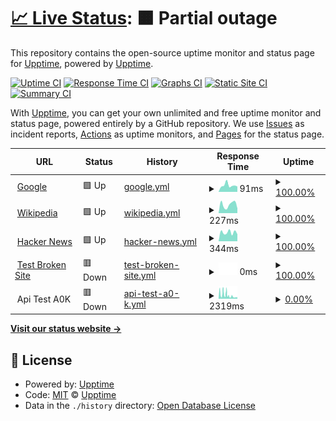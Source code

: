 # [📈 Live Status](https://upptime.github.io/upptime): <!--live status--> **🟧 Partial outage**

This repository contains the open-source uptime monitor and status page for [Upptime](https://upptime.js.org), powered by [Upptime](https://github.com/upptime/upptime).

[![Uptime CI](https://github.com/tryadelion/StatusTest/workflows/Uptime%20CI/badge.svg)](https://github.com/tryadelion/StatusTest/actions?query=workflow%3A%22Uptime+CI%22)
[![Response Time CI](https://github.com/tryadelion/StatusTest/workflows/Response%20Time%20CI/badge.svg)](https://github.com/tryadelion/StatusTest/actions?query=workflow%3A%22Response+Time+CI%22)
[![Graphs CI](https://github.com/tryadelion/StatusTest/workflows/Graphs%20CI/badge.svg)](https://github.com/tryadelion/StatusTest/actions?query=workflow%3A%22Graphs+CI%22)
[![Static Site CI](https://github.com/tryadelion/StatusTest/workflows/Static%20Site%20CI/badge.svg)](https://github.com/tryadelion/StatusTest/actions?query=workflow%3A%22Static+Site+CI%22)
[![Summary CI](https://github.com/tryadelion/StatusTest/workflows/Summary%20CI/badge.svg)](https://github.com/tryadelion/StatusTest/actions?query=workflow%3A%22Summary+CI%22)

With [Upptime](https://upptime.js.org), you can get your own unlimited and free uptime monitor and status page, powered entirely by a GitHub repository. We use [Issues](https://github.com/upptime/upptime/issues) as incident reports, [Actions](https://github.com/tryadelion/StatusTest/actions) as uptime monitors, and [Pages](https://upptime.github.io/upptime) for the status page.

<!--start: status pages-->
<!-- This summary is generated by Upptime (https://github.com/upptime/upptime) -->
<!-- Do not edit this manually, your changes will be overwritten -->
<!-- prettier-ignore -->
| URL | Status | History | Response Time | Uptime |
| --- | ------ | ------- | ------------- | ------ |
| <img alt="" src="https://icons.duckduckgo.com/ip3/www.google.com.ico" height="13"> [Google](https://www.google.com) | 🟩 Up | [google.yml](https://github.com/tryadelion/StatusTest/commits/HEAD/history/google.yml) | <details><summary><img alt="Response time graph" src="./graphs/google/response-time-week.png" height="20"> 91ms</summary><br><a href="https://tryadelion.github.io/StatusTest/history/google"><img alt="Response time 133" src="https://img.shields.io/endpoint?url=https%3A%2F%2Fraw.githubusercontent.com%2Ftryadelion%2FStatusTest%2FHEAD%2Fapi%2Fgoogle%2Fresponse-time.json"></a><br><a href="https://tryadelion.github.io/StatusTest/history/google"><img alt="24-hour response time 75" src="https://img.shields.io/endpoint?url=https%3A%2F%2Fraw.githubusercontent.com%2Ftryadelion%2FStatusTest%2FHEAD%2Fapi%2Fgoogle%2Fresponse-time-day.json"></a><br><a href="https://tryadelion.github.io/StatusTest/history/google"><img alt="7-day response time 91" src="https://img.shields.io/endpoint?url=https%3A%2F%2Fraw.githubusercontent.com%2Ftryadelion%2FStatusTest%2FHEAD%2Fapi%2Fgoogle%2Fresponse-time-week.json"></a><br><a href="https://tryadelion.github.io/StatusTest/history/google"><img alt="30-day response time 90" src="https://img.shields.io/endpoint?url=https%3A%2F%2Fraw.githubusercontent.com%2Ftryadelion%2FStatusTest%2FHEAD%2Fapi%2Fgoogle%2Fresponse-time-month.json"></a><br><a href="https://tryadelion.github.io/StatusTest/history/google"><img alt="1-year response time 109" src="https://img.shields.io/endpoint?url=https%3A%2F%2Fraw.githubusercontent.com%2Ftryadelion%2FStatusTest%2FHEAD%2Fapi%2Fgoogle%2Fresponse-time-year.json"></a></details> | <details><summary><a href="https://tryadelion.github.io/StatusTest/history/google">100.00%</a></summary><a href="https://tryadelion.github.io/StatusTest/history/google"><img alt="All-time uptime 100.00%" src="https://img.shields.io/endpoint?url=https%3A%2F%2Fraw.githubusercontent.com%2Ftryadelion%2FStatusTest%2FHEAD%2Fapi%2Fgoogle%2Fuptime.json"></a><br><a href="https://tryadelion.github.io/StatusTest/history/google"><img alt="24-hour uptime 100.00%" src="https://img.shields.io/endpoint?url=https%3A%2F%2Fraw.githubusercontent.com%2Ftryadelion%2FStatusTest%2FHEAD%2Fapi%2Fgoogle%2Fuptime-day.json"></a><br><a href="https://tryadelion.github.io/StatusTest/history/google"><img alt="7-day uptime 100.00%" src="https://img.shields.io/endpoint?url=https%3A%2F%2Fraw.githubusercontent.com%2Ftryadelion%2FStatusTest%2FHEAD%2Fapi%2Fgoogle%2Fuptime-week.json"></a><br><a href="https://tryadelion.github.io/StatusTest/history/google"><img alt="30-day uptime 100.00%" src="https://img.shields.io/endpoint?url=https%3A%2F%2Fraw.githubusercontent.com%2Ftryadelion%2FStatusTest%2FHEAD%2Fapi%2Fgoogle%2Fuptime-month.json"></a><br><a href="https://tryadelion.github.io/StatusTest/history/google"><img alt="1-year uptime 100.00%" src="https://img.shields.io/endpoint?url=https%3A%2F%2Fraw.githubusercontent.com%2Ftryadelion%2FStatusTest%2FHEAD%2Fapi%2Fgoogle%2Fuptime-year.json"></a></details>
| <img alt="" src="https://icons.duckduckgo.com/ip3/en.wikipedia.org.ico" height="13"> [Wikipedia](https://en.wikipedia.org) | 🟩 Up | [wikipedia.yml](https://github.com/tryadelion/StatusTest/commits/HEAD/history/wikipedia.yml) | <details><summary><img alt="Response time graph" src="./graphs/wikipedia/response-time-week.png" height="20"> 227ms</summary><br><a href="https://tryadelion.github.io/StatusTest/history/wikipedia"><img alt="Response time 214" src="https://img.shields.io/endpoint?url=https%3A%2F%2Fraw.githubusercontent.com%2Ftryadelion%2FStatusTest%2FHEAD%2Fapi%2Fwikipedia%2Fresponse-time.json"></a><br><a href="https://tryadelion.github.io/StatusTest/history/wikipedia"><img alt="24-hour response time 128" src="https://img.shields.io/endpoint?url=https%3A%2F%2Fraw.githubusercontent.com%2Ftryadelion%2FStatusTest%2FHEAD%2Fapi%2Fwikipedia%2Fresponse-time-day.json"></a><br><a href="https://tryadelion.github.io/StatusTest/history/wikipedia"><img alt="7-day response time 227" src="https://img.shields.io/endpoint?url=https%3A%2F%2Fraw.githubusercontent.com%2Ftryadelion%2FStatusTest%2FHEAD%2Fapi%2Fwikipedia%2Fresponse-time-week.json"></a><br><a href="https://tryadelion.github.io/StatusTest/history/wikipedia"><img alt="30-day response time 228" src="https://img.shields.io/endpoint?url=https%3A%2F%2Fraw.githubusercontent.com%2Ftryadelion%2FStatusTest%2FHEAD%2Fapi%2Fwikipedia%2Fresponse-time-month.json"></a><br><a href="https://tryadelion.github.io/StatusTest/history/wikipedia"><img alt="1-year response time 202" src="https://img.shields.io/endpoint?url=https%3A%2F%2Fraw.githubusercontent.com%2Ftryadelion%2FStatusTest%2FHEAD%2Fapi%2Fwikipedia%2Fresponse-time-year.json"></a></details> | <details><summary><a href="https://tryadelion.github.io/StatusTest/history/wikipedia">100.00%</a></summary><a href="https://tryadelion.github.io/StatusTest/history/wikipedia"><img alt="All-time uptime 100.00%" src="https://img.shields.io/endpoint?url=https%3A%2F%2Fraw.githubusercontent.com%2Ftryadelion%2FStatusTest%2FHEAD%2Fapi%2Fwikipedia%2Fuptime.json"></a><br><a href="https://tryadelion.github.io/StatusTest/history/wikipedia"><img alt="24-hour uptime 100.00%" src="https://img.shields.io/endpoint?url=https%3A%2F%2Fraw.githubusercontent.com%2Ftryadelion%2FStatusTest%2FHEAD%2Fapi%2Fwikipedia%2Fuptime-day.json"></a><br><a href="https://tryadelion.github.io/StatusTest/history/wikipedia"><img alt="7-day uptime 100.00%" src="https://img.shields.io/endpoint?url=https%3A%2F%2Fraw.githubusercontent.com%2Ftryadelion%2FStatusTest%2FHEAD%2Fapi%2Fwikipedia%2Fuptime-week.json"></a><br><a href="https://tryadelion.github.io/StatusTest/history/wikipedia"><img alt="30-day uptime 100.00%" src="https://img.shields.io/endpoint?url=https%3A%2F%2Fraw.githubusercontent.com%2Ftryadelion%2FStatusTest%2FHEAD%2Fapi%2Fwikipedia%2Fuptime-month.json"></a><br><a href="https://tryadelion.github.io/StatusTest/history/wikipedia"><img alt="1-year uptime 100.00%" src="https://img.shields.io/endpoint?url=https%3A%2F%2Fraw.githubusercontent.com%2Ftryadelion%2FStatusTest%2FHEAD%2Fapi%2Fwikipedia%2Fuptime-year.json"></a></details>
| <img alt="" src="https://icons.duckduckgo.com/ip3/news.ycombinator.com.ico" height="13"> [Hacker News](https://news.ycombinator.com) | 🟩 Up | [hacker-news.yml](https://github.com/tryadelion/StatusTest/commits/HEAD/history/hacker-news.yml) | <details><summary><img alt="Response time graph" src="./graphs/hacker-news/response-time-week.png" height="20"> 344ms</summary><br><a href="https://tryadelion.github.io/StatusTest/history/hacker-news"><img alt="Response time 270" src="https://img.shields.io/endpoint?url=https%3A%2F%2Fraw.githubusercontent.com%2Ftryadelion%2FStatusTest%2FHEAD%2Fapi%2Fhacker-news%2Fresponse-time.json"></a><br><a href="https://tryadelion.github.io/StatusTest/history/hacker-news"><img alt="24-hour response time 275" src="https://img.shields.io/endpoint?url=https%3A%2F%2Fraw.githubusercontent.com%2Ftryadelion%2FStatusTest%2FHEAD%2Fapi%2Fhacker-news%2Fresponse-time-day.json"></a><br><a href="https://tryadelion.github.io/StatusTest/history/hacker-news"><img alt="7-day response time 344" src="https://img.shields.io/endpoint?url=https%3A%2F%2Fraw.githubusercontent.com%2Ftryadelion%2FStatusTest%2FHEAD%2Fapi%2Fhacker-news%2Fresponse-time-week.json"></a><br><a href="https://tryadelion.github.io/StatusTest/history/hacker-news"><img alt="30-day response time 318" src="https://img.shields.io/endpoint?url=https%3A%2F%2Fraw.githubusercontent.com%2Ftryadelion%2FStatusTest%2FHEAD%2Fapi%2Fhacker-news%2Fresponse-time-month.json"></a><br><a href="https://tryadelion.github.io/StatusTest/history/hacker-news"><img alt="1-year response time 271" src="https://img.shields.io/endpoint?url=https%3A%2F%2Fraw.githubusercontent.com%2Ftryadelion%2FStatusTest%2FHEAD%2Fapi%2Fhacker-news%2Fresponse-time-year.json"></a></details> | <details><summary><a href="https://tryadelion.github.io/StatusTest/history/hacker-news">100.00%</a></summary><a href="https://tryadelion.github.io/StatusTest/history/hacker-news"><img alt="All-time uptime 99.95%" src="https://img.shields.io/endpoint?url=https%3A%2F%2Fraw.githubusercontent.com%2Ftryadelion%2FStatusTest%2FHEAD%2Fapi%2Fhacker-news%2Fuptime.json"></a><br><a href="https://tryadelion.github.io/StatusTest/history/hacker-news"><img alt="24-hour uptime 100.00%" src="https://img.shields.io/endpoint?url=https%3A%2F%2Fraw.githubusercontent.com%2Ftryadelion%2FStatusTest%2FHEAD%2Fapi%2Fhacker-news%2Fuptime-day.json"></a><br><a href="https://tryadelion.github.io/StatusTest/history/hacker-news"><img alt="7-day uptime 100.00%" src="https://img.shields.io/endpoint?url=https%3A%2F%2Fraw.githubusercontent.com%2Ftryadelion%2FStatusTest%2FHEAD%2Fapi%2Fhacker-news%2Fuptime-week.json"></a><br><a href="https://tryadelion.github.io/StatusTest/history/hacker-news"><img alt="30-day uptime 99.92%" src="https://img.shields.io/endpoint?url=https%3A%2F%2Fraw.githubusercontent.com%2Ftryadelion%2FStatusTest%2FHEAD%2Fapi%2Fhacker-news%2Fuptime-month.json"></a><br><a href="https://tryadelion.github.io/StatusTest/history/hacker-news"><img alt="1-year uptime 99.88%" src="https://img.shields.io/endpoint?url=https%3A%2F%2Fraw.githubusercontent.com%2Ftryadelion%2FStatusTest%2FHEAD%2Fapi%2Fhacker-news%2Fuptime-year.json"></a></details>
| <img alt="" src="https://icons.duckduckgo.com/ip3/thissitedoesnotexist.koj.co.ico" height="13"> [Test Broken Site](https://thissitedoesnotexist.koj.co) | 🟥 Down | [test-broken-site.yml](https://github.com/tryadelion/StatusTest/commits/HEAD/history/test-broken-site.yml) | <details><summary><img alt="Response time graph" src="./graphs/test-broken-site/response-time-week.png" height="20"> 0ms</summary><br><a href="https://tryadelion.github.io/StatusTest/history/test-broken-site"><img alt="Response time 0" src="https://img.shields.io/endpoint?url=https%3A%2F%2Fraw.githubusercontent.com%2Ftryadelion%2FStatusTest%2FHEAD%2Fapi%2Ftest-broken-site%2Fresponse-time.json"></a><br><a href="https://tryadelion.github.io/StatusTest/history/test-broken-site"><img alt="24-hour response time 0" src="https://img.shields.io/endpoint?url=https%3A%2F%2Fraw.githubusercontent.com%2Ftryadelion%2FStatusTest%2FHEAD%2Fapi%2Ftest-broken-site%2Fresponse-time-day.json"></a><br><a href="https://tryadelion.github.io/StatusTest/history/test-broken-site"><img alt="7-day response time 0" src="https://img.shields.io/endpoint?url=https%3A%2F%2Fraw.githubusercontent.com%2Ftryadelion%2FStatusTest%2FHEAD%2Fapi%2Ftest-broken-site%2Fresponse-time-week.json"></a><br><a href="https://tryadelion.github.io/StatusTest/history/test-broken-site"><img alt="30-day response time 0" src="https://img.shields.io/endpoint?url=https%3A%2F%2Fraw.githubusercontent.com%2Ftryadelion%2FStatusTest%2FHEAD%2Fapi%2Ftest-broken-site%2Fresponse-time-month.json"></a><br><a href="https://tryadelion.github.io/StatusTest/history/test-broken-site"><img alt="1-year response time 0" src="https://img.shields.io/endpoint?url=https%3A%2F%2Fraw.githubusercontent.com%2Ftryadelion%2FStatusTest%2FHEAD%2Fapi%2Ftest-broken-site%2Fresponse-time-year.json"></a></details> | <details><summary><a href="https://tryadelion.github.io/StatusTest/history/test-broken-site">100.00%</a></summary><a href="https://tryadelion.github.io/StatusTest/history/test-broken-site"><img alt="All-time uptime 100.00%" src="https://img.shields.io/endpoint?url=https%3A%2F%2Fraw.githubusercontent.com%2Ftryadelion%2FStatusTest%2FHEAD%2Fapi%2Ftest-broken-site%2Fuptime.json"></a><br><a href="https://tryadelion.github.io/StatusTest/history/test-broken-site"><img alt="24-hour uptime 100.00%" src="https://img.shields.io/endpoint?url=https%3A%2F%2Fraw.githubusercontent.com%2Ftryadelion%2FStatusTest%2FHEAD%2Fapi%2Ftest-broken-site%2Fuptime-day.json"></a><br><a href="https://tryadelion.github.io/StatusTest/history/test-broken-site"><img alt="7-day uptime 100.00%" src="https://img.shields.io/endpoint?url=https%3A%2F%2Fraw.githubusercontent.com%2Ftryadelion%2FStatusTest%2FHEAD%2Fapi%2Ftest-broken-site%2Fuptime-week.json"></a><br><a href="https://tryadelion.github.io/StatusTest/history/test-broken-site"><img alt="30-day uptime 100.00%" src="https://img.shields.io/endpoint?url=https%3A%2F%2Fraw.githubusercontent.com%2Ftryadelion%2FStatusTest%2FHEAD%2Fapi%2Ftest-broken-site%2Fuptime-month.json"></a><br><a href="https://tryadelion.github.io/StatusTest/history/test-broken-site"><img alt="1-year uptime 100.00%" src="https://img.shields.io/endpoint?url=https%3A%2F%2Fraw.githubusercontent.com%2Ftryadelion%2FStatusTest%2FHEAD%2Fapi%2Ftest-broken-site%2Fuptime-year.json"></a></details>
| <img alt="" src="https://icons.duckduckgo.com/ip3/null.ico" height="13"> Api Test A0K | 🟥 Down | [api-test-a0-k.yml](https://github.com/tryadelion/StatusTest/commits/HEAD/history/api-test-a0-k.yml) | <details><summary><img alt="Response time graph" src="./graphs/api-test-a0-k/response-time-week.png" height="20"> 2319ms</summary><br><a href="https://tryadelion.github.io/StatusTest/history/api-test-a0-k"><img alt="Response time 1423" src="https://img.shields.io/endpoint?url=https%3A%2F%2Fraw.githubusercontent.com%2Ftryadelion%2FStatusTest%2FHEAD%2Fapi%2Fapi-test-a0-k%2Fresponse-time.json"></a><br><a href="https://tryadelion.github.io/StatusTest/history/api-test-a0-k"><img alt="24-hour response time 4145" src="https://img.shields.io/endpoint?url=https%3A%2F%2Fraw.githubusercontent.com%2Ftryadelion%2FStatusTest%2FHEAD%2Fapi%2Fapi-test-a0-k%2Fresponse-time-day.json"></a><br><a href="https://tryadelion.github.io/StatusTest/history/api-test-a0-k"><img alt="7-day response time 2319" src="https://img.shields.io/endpoint?url=https%3A%2F%2Fraw.githubusercontent.com%2Ftryadelion%2FStatusTest%2FHEAD%2Fapi%2Fapi-test-a0-k%2Fresponse-time-week.json"></a><br><a href="https://tryadelion.github.io/StatusTest/history/api-test-a0-k"><img alt="30-day response time 2403" src="https://img.shields.io/endpoint?url=https%3A%2F%2Fraw.githubusercontent.com%2Ftryadelion%2FStatusTest%2FHEAD%2Fapi%2Fapi-test-a0-k%2Fresponse-time-month.json"></a><br><a href="https://tryadelion.github.io/StatusTest/history/api-test-a0-k"><img alt="1-year response time 1438" src="https://img.shields.io/endpoint?url=https%3A%2F%2Fraw.githubusercontent.com%2Ftryadelion%2FStatusTest%2FHEAD%2Fapi%2Fapi-test-a0-k%2Fresponse-time-year.json"></a></details> | <details><summary><a href="https://tryadelion.github.io/StatusTest/history/api-test-a0-k">0.00%</a></summary><a href="https://tryadelion.github.io/StatusTest/history/api-test-a0-k"><img alt="All-time uptime 52.70%" src="https://img.shields.io/endpoint?url=https%3A%2F%2Fraw.githubusercontent.com%2Ftryadelion%2FStatusTest%2FHEAD%2Fapi%2Fapi-test-a0-k%2Fuptime.json"></a><br><a href="https://tryadelion.github.io/StatusTest/history/api-test-a0-k"><img alt="24-hour uptime 0.00%" src="https://img.shields.io/endpoint?url=https%3A%2F%2Fraw.githubusercontent.com%2Ftryadelion%2FStatusTest%2FHEAD%2Fapi%2Fapi-test-a0-k%2Fuptime-day.json"></a><br><a href="https://tryadelion.github.io/StatusTest/history/api-test-a0-k"><img alt="7-day uptime 0.00%" src="https://img.shields.io/endpoint?url=https%3A%2F%2Fraw.githubusercontent.com%2Ftryadelion%2FStatusTest%2FHEAD%2Fapi%2Fapi-test-a0-k%2Fuptime-week.json"></a><br><a href="https://tryadelion.github.io/StatusTest/history/api-test-a0-k"><img alt="30-day uptime 1.38%" src="https://img.shields.io/endpoint?url=https%3A%2F%2Fraw.githubusercontent.com%2Ftryadelion%2FStatusTest%2FHEAD%2Fapi%2Fapi-test-a0-k%2Fuptime-month.json"></a><br><a href="https://tryadelion.github.io/StatusTest/history/api-test-a0-k"><img alt="1-year uptime 36.80%" src="https://img.shields.io/endpoint?url=https%3A%2F%2Fraw.githubusercontent.com%2Ftryadelion%2FStatusTest%2FHEAD%2Fapi%2Fapi-test-a0-k%2Fuptime-year.json"></a></details>

<!--end: status pages-->

[**Visit our status website →**](https://upptime.github.io/upptime)

## 📄 License

- Powered by: [Upptime](https://github.com/upptime/upptime)
- Code: [MIT](./LICENSE) © [Upptime](https://upptime.js.org)
- Data in the `./history` directory: [Open Database License](https://opendatacommons.org/licenses/odbl/1-0/)
